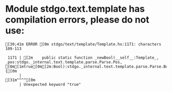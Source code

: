 # Module stdgo.text.template has compilation errors, please do not use:
```
[30;41m ERROR [0m stdgo/text/template/Template.hx:1171: characters 109-113

 1171 | [2m    public static function _newBool(__self__:Template_, _pos:stdgo._internal.text.template.parse.Parse.Pos, [0m[1mtrue[0m[2m:Bool):stdgo._internal.text.template.parse.Parse.BoolNode {[0m
      |                                                                                                             [31m^^^^[0m
      | Unexpected keyword "true"


```

